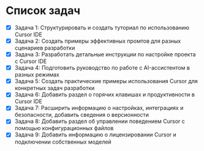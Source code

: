 # Список задач

- [x] Задача 1: Структурировать и создать туториал по использованию Cursor IDE
- [x] Задача 2: Создать примеры эффективных промтов для разных сценариев разработки
- [x] Задача 3: Разработать детальные инструкции по настройке проекта с Cursor IDE
- [x] Задача 4: Подготовить руководство по работе с AI-ассистентом в разных режимах
- [x] Задача 5: Создать практические примеры использования Cursor для конкретных задач разработки 
- [x] Задача 6: Добавить раздел о горячих клавишах и продуктивности в Cursor IDE
- [x] Задача 7: Расширить информацию о настройках, интеграциях и безопасности, добавить сведения о версионности
- [x] Задача 8: Добавить раздел об управлении поведением Cursor с помощью конфигурационных файлов 
- [x] Задача 9: Добавить информацию о лицензировании Cursor и подключении собственных моделей 